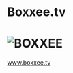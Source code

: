 Boxxee.tv
===================
![BOXXEE](http://www.boxxee.tv/repo/images/boxxeelogo1.png)
===================

www.boxxee.tv

